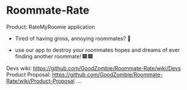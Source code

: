 # Roommate-Rate

Product: RateMyRoomie application

- Tired of having gross, annoying roommates? 🤮

- use our app to destroy your roommates hopes and dreams of ever finding another roommate! 🎆 🎆

Devs wiki: https://github.com/GoodZombie/Roommate-Rate/wiki/Devs
Product Proposal: https://github.com/GoodZombie/Roommate-Rate/wiki/Product-Proposal
....
